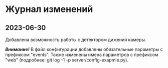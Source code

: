 # Журнал изменений

## 2023-06-30

Добавлена возможность работы с детектором дижения камеры.

***Внимание!***
В файл конфигурации добавлены обязательные параметры с префиксом "events".
Также изменены имена параметров с префиксом "web" (подробнее: git log -1 -p server/config-exapmle.py).

